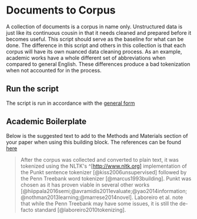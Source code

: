 # Documents to Corpus

A collection of documents is a corpus in name only.
Unstructured data is just like its continuous cousin
in that it needs cleaned and prepared before it becomes useful.
This script should serve as the baseline for what can be done.
The difference in this script and others in this collection is that each corpus will have its own nuanced data cleaning process.
As an example, academic works have a whole different set of abbreviations when compared to general English.
These differences produce a bad tokenization when not accounted for in the process.

## Run the script

The script is run in accordance with the [general form](../#scripts)

## Academic Boilerplate

Below is the suggested text to add to the Methods and Materials section of your paper when using this building block.
The references can be found [here](./references.bib)

> After the corpus was collected and converted to plain text, it was tokenized using the NLTK's ^[http://www.nltk.org] implementation of the Punkt sentence tokenizer [@kiss2006unsupervised] followed by the Penn Treebank word tokenizer [@marcus1993building].
> Punkt was chosen as it has proven viable in several other works [@hiippala2016semi;@avramidis2011evaluate;@yao2014information;@nothman2013learning;@marrese2014novel].
> Laboreiro et al. note that while the Penn Treebank may have some issues, it is still the de-facto standard [@laboreiro2010tokenizing].
